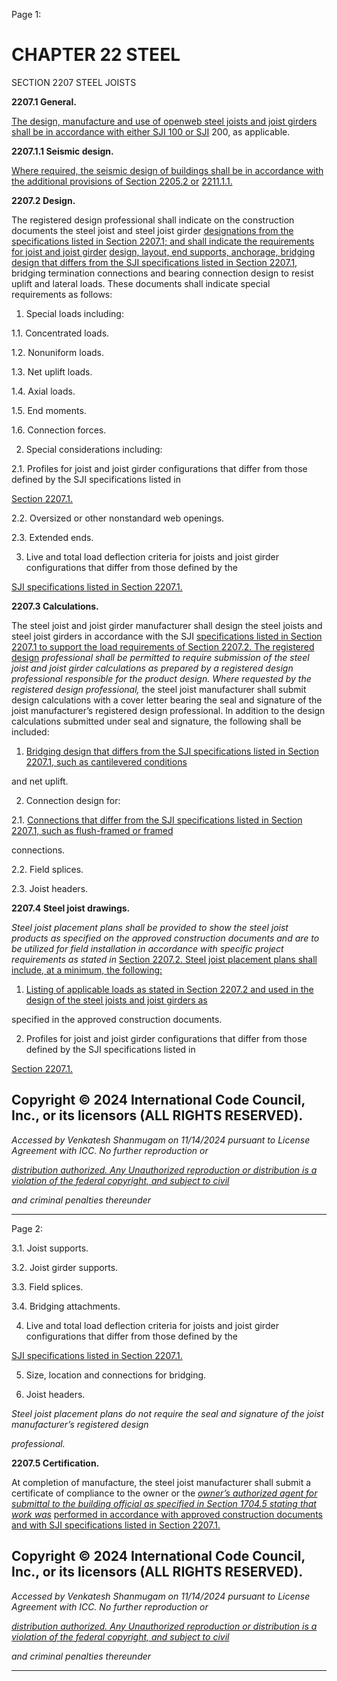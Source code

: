 Page 1:

# CHAPTER 22 STEEL

 SECTION 2207
 STEEL JOISTS


**2207.1 General.**


[The design, manufacture and use of openweb steel joists and joist girders shall be in accordance with either SJI 100 or SJI](http://codes.iccsafe.org/#VACC2021P1_Ch35_PromSJI_RefStdSJI_100_20)
200, as applicable.

**2207.1.1 Seismic design.**

[Where required, the seismic design of buildings shall be in accordance with the additional provisions of Section 2205.2 or](http://codes.iccsafe.org/#VACC2021P1_Ch22_Sec2205.2)
[2211.1.1.](http://codes.iccsafe.org/#VACC2021P1_Ch22_Sec2211.1.1)

**2207.2 Design.**

The registered design professional shall indicate on the construction documents the steel joist and steel joist girder
[designations from the specifications listed in Section 2207.1; and shall indicate the requirements for joist and joist girder](http://codes.iccsafe.org/#VACC2021P1_Ch22_Sec2207.1)
[design, layout, end supports, anchorage, bridging design that differs from the SJI specifications listed in Section 2207.1,](http://codes.iccsafe.org/#VACC2021P1_Ch22_Sec2207.1)
bridging termination connections and bearing connection design to resist uplift and lateral loads. These documents shall
indicate special requirements as follows:


1. Special loads including:

1.1. Concentrated loads.

1.2. Nonuniform loads.

1.3. Net uplift loads.

1.4. Axial loads.

1.5. End moments.

1.6. Connection forces.

2. Special considerations including:


2.1. Profiles for joist and joist girder configurations that differ from those defined by the SJI specifications listed in

[Section 2207.1.](http://codes.iccsafe.org/#VACC2021P1_Ch22_Sec2207.1)

2.2. Oversized or other nonstandard web openings.

2.3. Extended ends.

3. Live and total load deflection criteria for joists and joist girder configurations that differ from those defined by the

[SJI specifications listed in Section 2207.1.](http://codes.iccsafe.org/#VACC2021P1_Ch22_Sec2207.1)

**2207.3 Calculations.**

The steel joist and joist girder manufacturer shall design the steel joists and steel joist girders in accordance with the SJI
[specifications listed in Section 2207.1 to support the load requirements of Section 2207.2. The registered design](http://codes.iccsafe.org/#VACC2021P1_Ch22_Sec2207.1)
_professional shall be permitted to require submission of the steel joist and joist girder calculations as prepared by a_
_registered design professional responsible for the product design. Where requested by the registered design professional,_
the steel joist manufacturer shall submit design calculations with a cover letter bearing the seal and signature of the joist
manufacturer’s registered design professional. In addition to the design calculations submitted under seal and signature,
the following shall be included:


1. [Bridging design that differs from the SJI specifications listed in Section 2207.1, such as cantilevered conditions](http://codes.iccsafe.org/#VACC2021P1_Ch22_Sec2207.1)

and net uplift.

2. Connection design for:


2.1. [Connections that differ from the SJI specifications listed in Section 2207.1, such as flush-framed or framed](http://codes.iccsafe.org/#VACC2021P1_Ch22_Sec2207.1)

connections.

2.2. Field splices.

2.3. Joist headers.

**2207.4 Steel joist drawings.**

_Steel joist placement plans shall be provided to show the steel joist products as specified on the approved construction_
_documents and are to be utilized for field installation in accordance with specific project requirements as stated in_
[Section 2207.2. Steel joist placement plans shall include, at a minimum, the following:](http://codes.iccsafe.org/#VACC2021P1_Ch22_Sec2207.2)


1. [Listing of applicable loads as stated in Section 2207.2 and used in the design of the steel joists and joist girders as](http://codes.iccsafe.org/#VACC2021P1_Ch22_Sec2207.2)


specified in the approved construction documents.


2. Profiles for joist and joist girder configurations that differ from those defined by the SJI specifications listed in


[Section 2207.1.](http://codes.iccsafe.org/#VACC2021P1_Ch22_Sec2207.1)


## Copyright © 2024 International Code Council, Inc., or its licensors (ALL RIGHTS RESERVED).

_Accessed by Venkatesh Shanmugam on 11/14/2024 pursuant to License Agreement with ICC. No further reproduction or_

_[distribution authorized. Any Unauthorized reproduction or distribution is a violation of the federal copyright, and subject to civil](http://codes.iccsafe.org/content/VACC2021P1/chapter-22-steel#VACC2021P1_Ch22_Sec2207)_

_and criminal penalties thereunder_


-----



Page 2:

3.1. Joist supports.

3.2. Joist girder supports.

3.3. Field splices.

3.4. Bridging attachments.

4. Live and total load deflection criteria for joists and joist girder configurations that differ from those defined by the

[SJI specifications listed in Section 2207.1.](http://codes.iccsafe.org/#VACC2021P1_Ch22_Sec2207.1)

5. Size, location and connections for bridging.

6. Joist headers.

_Steel joist placement plans do not require the seal and signature of the joist manufacturer’s registered design_

_professional._

**2207.5 Certification.**

At completion of manufacture, the steel joist manufacturer shall submit a certificate of compliance to the owner or the
_[owner’s authorized agent for submittal to the building official as specified in Section 1704.5 stating that work was](http://codes.iccsafe.org/#VACC2021P1_Ch17_Sec1704.5)_
[performed in accordance with approved construction documents and with SJI specifications listed in Section 2207.1.](http://codes.iccsafe.org/#VACC2021P1_Ch22_Sec2207.1)

## Copyright © 2024 International Code Council, Inc., or its licensors (ALL RIGHTS RESERVED).

_Accessed by Venkatesh Shanmugam on 11/14/2024 pursuant to License Agreement with ICC. No further reproduction or_

_[distribution authorized. Any Unauthorized reproduction or distribution is a violation of the federal copyright, and subject to civil](http://codes.iccsafe.org/content/VACC2021P1/chapter-22-steel#VACC2021P1_Ch22_Sec2207)_

_and criminal penalties thereunder_


-----



